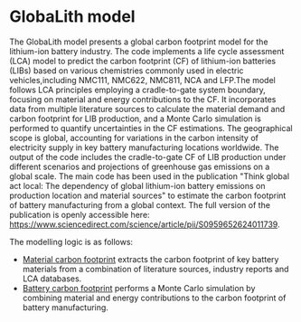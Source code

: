 # GlobaLith model

The GlobaLith model presents a global carbon footprint model for the lithium-ion battery industry. The code implements a life cycle assessment (LCA) model to predict the carbon footprint (CF) of lithium-ion batteries (LIBs) based on various chemistries commonly used in electric vehicles,including NMC111, NMC622, NMC811, NCA and LFP.The model follows LCA principles employing a cradle-to-gate system boundary, focusing on material and energy contributions to the CF. It incorporates data from multiple literature sources to calculate the material demand and carbon footprint for LIB production, and a Monte Carlo simulation is performed to quantify uncertainties in the CF estimations. The geographical scope 
is global, accounting for variations in the carbon intensity of electricity supply in key battery manufacturing locations worldwide. The output of the code includes the cradle-to-gate CF of LIB production under different scenarios and projections of greenhouse gas emissions on a global scale. The main code has been used in the publication "Think global act local: The dependency of global lithium-ion battery emissions on production location and material sources" to estimate the carbon footprint of battery manufacturing from a global context. 
The full version of the publication is openly accessible here: https://www.sciencedirect.com/science/article/pii/S0959652624011739.

The modelling logic is as follows:
* [Material carbon footprint](Material_carbon_footprint) extracts the carbon footprint of key battery materials from a combination of literature sources, industry reports and LCA databases.
* [Battery carbon footprint](Battery_carbon_footprint.ipynb) performs a Monte Carlo simulation by combining material and energy contributions to the carbon footprint of battery manufacturing.
